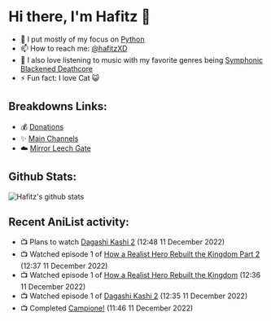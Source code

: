 # Hi there, I'm Hafitz 👋
- 🐍 I put mostly of my focus on [Python](https://python.org)
- 📫 How to reach me: [@hafitzXD](https://t.me/hafitzXD)
- 🎵 I also love listening to music with my favorite genres being [Symphonic Blackened Deathcore](https://youtu.be/qyYmS_iBcy4)
- ⚡ Fun fact: I love Cat 😺

## Breakdowns Links:
- 💰 [Donations](https://t.me/TheBreakdowns/2)
- ✨ [Main Channels](https://t.me/TheBreakdowns)
- ☁️ [Mirror Leech Gate](https://t.me/BreakdownsGate)

## Github Stats:
![Hafitz's github stats](https://github-readme-stats.vercel.app/api?username=breakdowns&show_icons=true&count_private=true&bg_color=00000000&text_color=777)

## Recent AniList activity:
<!-- ANILIST_ACTIVITY:start -->

-   📺 Plans to watch [Dagashi Kashi 2](https://anilist.co/anime/99734) (12:48 11 December 2022)
-   📺 Watched episode 1 of [How a Realist Hero Rebuilt the Kingdom Part 2](https://anilist.co/anime/139648) (12:37 11 December 2022)
-   📺 Watched episode 1 of [How a Realist Hero Rebuilt the Kingdom](https://anilist.co/anime/117612) (12:36 11 December 2022)
-   📺 Watched episode 1 of [Dagashi Kashi 2](https://anilist.co/anime/99734) (12:35 11 December 2022)
-   📺 Completed [Campione!](https://anilist.co/anime/12293) (11:46 11 December 2022)

<!-- ANILIST_ACTIVITY:end -->
